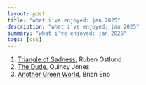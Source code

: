 ```yaml
---
layout: post
title: "what i've enjoyed: jan 2025"
description: "what i've enjoyed: jan 2025"
summary: "what i've enjoyed: jan 2025"
tags: [css]
---
```


1. [Triangle of Sadness](https://en.wikipedia.org/wiki/Triangle_of_Sadness), Ruben Östlund
2. [The Dude](https://en.wikipedia.org/wiki/The_Dude_(Quincy_Jones_album)), Quincy Jones
3. [Another Green World](https://en.wikipedia.org/wiki/Another_Green_World), Brian Eno
